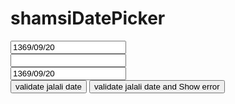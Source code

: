 # shamsiDatePicker

<html>
<head>
	
  <meta charset="utf-8">
  <meta name="viewport" content="width=device-width, initial-scale=1">
  <link rel="stylesheet" href="https://stackpath.bootstrapcdn.com/bootstrap/4.5.2/css/bootstrap.min.css">
  <link rel="stylesheet" href="./style.css">
  <script src="https://ajax.googleapis.com/ajax/libs/jquery/3.5.1/jquery.min.js"></script>
  <script src="https://stackpath.bootstrapcdn.com/bootstrap/4.5.2/js/bootstrap.bundle.min.js"></script>
  <script src="./jalalidatepicker.js"></script>
  <link rel="stylesheet" href="https://pro.fontawesome.com/releases/v5.10.0/css/all.css" integrity="sha384-AYmEC3Yw5cVb3ZcuHtOA93w35dYTsvhLPVnYs9eStHfGJvOvKxVfELGroGkvsg+p" crossorigin="anonymous"/>

</head>
<body>
	<div class="container"> 
		<div class="row">
			<div class="col-6">
				<input type="text" id="shamsidate" value="1369/09/20" class="jalaliDate"/>
			</div>
			<div class="col-6">
				<input type="text" id="shamsidate2" value="" class="jalaliDate"/>
			</div>
			<div class="col-12">
				<input type="text" id="shamsidate3" value="1369/09/20" class="jalaliDate"/>
			</div>
		</div>
		<button class="btn btn-success mt-3" id="validatejalalidate">validate jalali date</button>
		<button class="btn btn-success mt-3" id="validatejalalidateandShowerror">validate jalali date and Show error</button>
	</div>
	<script>
	$('.jalaliDate').ShamsiDatePicker();
	$('#validatejalalidate').on('click , touchstart',function(){
		var validate = $('.jalaliDate').ShamsiDatePickerValidate();
		$('.ShamsiDatePickerValidate').remove();
		if(validate==true)
			$('body').append('<span class="ShamsiDatePickerValidate" style="color:red">تاریخ ها صحیح هستند</span>');
		else
		{
			$('body').append('<span class="ShamsiDatePickerValidate" style="color:red">'+validate+'</span>');
			//var errDataArr = validate.split(',');
			//for(var i=0;i<errDataArr.length;i+=3)
			//{
			//	var errorCode = errDataArr[i];
			//	var errorDesc = errDataArr[i+1];
			//	var errorElemId = errDataArr[i+2];
			//	$('#'+errorElemId).after('<span class="ShamsiDatePickerValidate" style="color:red">'+errorDesc+'</span>')
			//	$('#'+errorElemId).focus();
			//}
		}
	});
	$('#validatejalalidateandShowerror').on('click , touchstart',function(){
		var validate = $('.jalaliDate').ShamsiDatePickerValidateAndShowErr();
		
	});
	
	</script>

<body>
</html>
